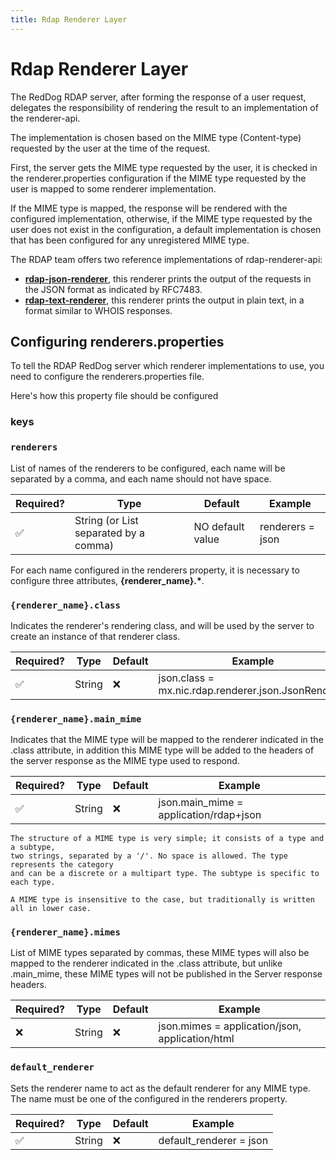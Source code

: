 ```yaml
---
title: Rdap Renderer Layer
---
```

# Rdap Renderer Layer

The RedDog RDAP server, after forming the response of a user request, delegates the responsibility of rendering the result to an implementation of the renderer-api.

The implementation is chosen based on the MIME type (Content-type) requested by the user at the time of the request.

First, the server gets the MIME type requested by the user, it is checked in the renderer.properties configuration if the MIME type requested by the user is mapped to some renderer implementation.

If the MIME type is mapped, the response will be rendered with the configured implementation, otherwise, if the MIME type requested by the user does not exist in the configuration, a default implementation is chosen that has been configured for any unregistered MIME type.


The RDAP team offers two reference implementations of rdap-renderer-api:

+ __[rdap-json-renderer](https://github.com/NICMx/rdap-json-renderer)__, this renderer prints the output of the requests in the JSON format as indicated by RFC7483.
+ __[rdap-text-renderer](https://github.com/NICMx/rdap-text-renderer)__, this renderer prints the output in plain text, in a format similar to WHOIS responses.

## Configuring renderers.properties

To tell the RDAP RedDog server which renderer implementations to use, you need to configure the renderers.properties file.

Here's how this property file should be configured

### keys

### `renderers`

List of names of the renderers to be configured, each name will be separated by a comma, and each name should not have space.

| Required? | Type | Default | Example |
|--------------------|--------|---------|-------------|
| :white_check_mark: | String (or List separated by a comma) | NO default value | renderers = json |

For each name configured in the renderers property, it is necessary to configure three attributes, __{renderer_name}.*__.

### `{renderer_name}.class`

Indicates the renderer's rendering class, and will be used by the server to create an instance of that renderer class.

| Required? | Type | Default | Example |
|--------------------|--------|---------|-------------|
| :white_check_mark: | String | :x: | json.class = mx.nic.rdap.renderer.json.JsonRenderer |


### `{renderer_name}.main_mime`

Indicates that the MIME type will be mapped to the renderer indicated in the .class attribute, in addition this MIME type will be added to the headers of the server response as the MIME type used to respond.

| Required? | Type | Default | Example |
|--------------------|--------|---------|-------------|
| :white_check_mark: | String | :x: | json.main_mime = application/rdap+json |

```
The structure of a MIME type is very simple; it consists of a type and a subtype, 
two strings, separated by a '/'. No space is allowed. The type represents the category 
and can be a discrete or a multipart type. The subtype is specific to each type.

A MIME type is insensitive to the case, but traditionally is written all in lower case.
```

### `{renderer_name}.mimes`

List of MIME types separated by commas, these MIME types will also be mapped to the renderer indicated in the .class attribute, but unlike .main_mime, these MIME types will not be published in the Server response headers.

| Required? | Type | Default | Example |
|--------------------|--------|---------|-------------|
| :x: | String | :x: |  json.mimes = application/json, application/html |




### `default_renderer`

Sets the renderer name to act as the default renderer for any MIME type. The name must be one of the configured in the renderers property.

| Required? | Type | Default | Example |
|--------------------|--------|---------|-------------|
| :white_check_mark: | String | :x: | default_renderer = json |


